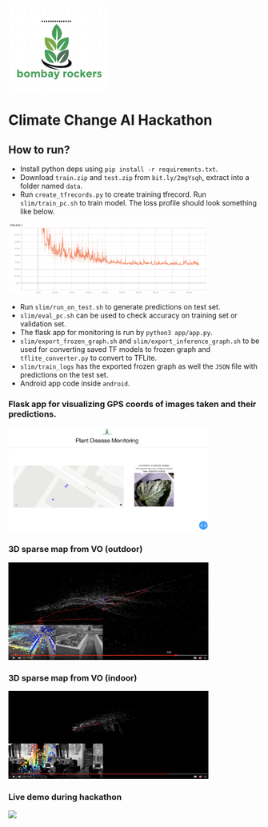 <img src="/docs/logo.png" width="200">

 # Climate Change AI Hackathon
 
 ## How to run?
 
 * Install python deps using `pip install -r requirements.txt`.
 * Download `train.zip` and `test.zip` from `bit.ly/2mgYsqh`, extract into a folder named `data`.
 * Run `create_tfrecords.py` to create training tfrecord. Run `slim/train_pc.sh` to train model. The loss profile should look something like below.

 <img src="/docs/loss.png" width="400">

 * Run `slim/run_on_test.sh` to generate predictions on test set.
 * `slim/eval_pc.sh` can be used to check accuracy on training set or validation set.
 * The flask app for monitoring is run by `python3 app/app.py`.
 * `slim/export_frozen_graph.sh` and `slim/export_inference_graph.sh` to be used for converting saved TF models to frozen graph and `tflite_converter.py` to convert to TFLite.
 * `slim/train_logs` has the exported frozen graph as well the `JSON` file with predictions on the test set.
 * Android app code inside `android`.
 

 ### Flask app for visualizing GPS coords of images taken and their predictions.
 <img src="/docs/app.png" width="400">
 
 ### 3D sparse map from VO (outdoor)
 <img src="/docs/vo_outdoor.png" width="400">
 
 ### 3D sparse map from VO (indoor)
 <img src="/docs/vo_indoor.png" width="400"> 
 
 ### Live demo during hackathon
 <img src="/docs/live_demo.png" width="400">
